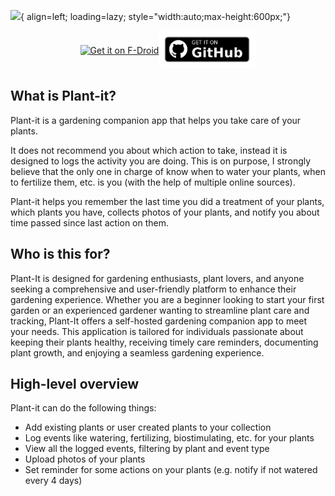 ![](assets/banner.png){ align=left; loading=lazy; style="width:auto;max-height:600px;"}

<p style="display: flex; align-items: center; justify-content: center;">
    <a href="https://f-droid.org/packages/com.github.mdeluise.plantit" rel="nofollow"><img src="https://upload.wikimedia.org/wikipedia/commons/thumb/a/a3/Get_it_on_F-Droid_%28material_design%29.svg/2880px-Get_it_on_F-Droid_%28material_design%29.svg.png" alt="Get it on F-Droid" height="40"></a>
    <a href="https://github.com/MDeLuise/plant-it/releases/latest"><img src="https://raw.githubusercontent.com/Kunzisoft/Github-badge/main/get-it-on-github.png" alt="Get it on GitHub" height="60" style="max-width: 200px"></a>
</p>

## What is Plant-it?
Plant-it is a gardening companion app that helps you take care of your plants.

It does not recommend you about which action to take, instead it is designed to logs the activity you are doing. This is on purpose, I strongly believe that the only one in charge of know when to water your plants, when to fertilize them, etc. is you (with the help of multiple online sources).

Plant-it helps you remember the last time you did a treatment of your plants, which plants you have, collects photos of your plants, and notify you about time passed since last action on them.

## Who is this for?
Plant-It is designed for gardening enthusiasts, plant lovers, and anyone seeking a comprehensive and user-friendly platform to enhance their gardening experience. Whether you are a beginner looking to start your first garden or an experienced gardener wanting to streamline plant care and tracking, Plant-It offers a self-hosted gardening companion app to meet your needs. This application is tailored for individuals passionate about keeping their plants healthy, receiving timely care reminders, documenting plant growth, and enjoying a seamless gardening experience.

## High-level overview
Plant-it can do the following things:

* Add existing plants or user created plants to your collection
* Log events like watering, fertilizing, biostimulating, etc. for your plants
* View all the logged events, filtering by plant and event type
* Upload photos of your plants
* Set reminder for some actions on your plants (e.g. notify if not watered every 4 days)
